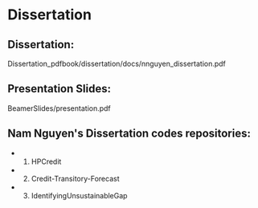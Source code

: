 # Dissertation

## Dissertation: 
Dissertation_pdfbook/dissertation/docs/nnguyen_dissertation.pdf

## Presentation Slides: 
BeamerSlides/presentation.pdf

## Nam Nguyen's Dissertation codes repositories:
- 1. HPCredit
- 2. Credit-Transitory-Forecast
- 3. IdentifyingUnsustainableGap
